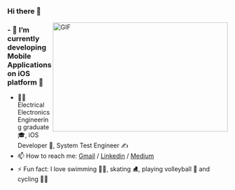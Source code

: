 ### Hi there 👋

<img align="right" alt="GIF" src="https://github.com/saadeghi/saadeghi/blob/master/dino.gif?raw=true" width="400" height="250" />

### - 🌱 I’m currently developing Mobile Applications on iOS platform 📱
- 👨‍🎓 Electrical Electronics Engineering graduate 🎓, iOS Developer 🚀, System Test Engineer ✍ 
- 📫 How to reach me: [Gmail](mailto:zeybastug@gmail.com) / [Linkedin](https://www.linkedin.com/in/seherzeynepbastug/) / [Medium](https://medium.com/@zeybastug)
- ⚡ Fun fact: I love swimming 🏊‍♀️, skating ⛸️, playing volleyball 🏐 and cycling 🚴‍♀️



